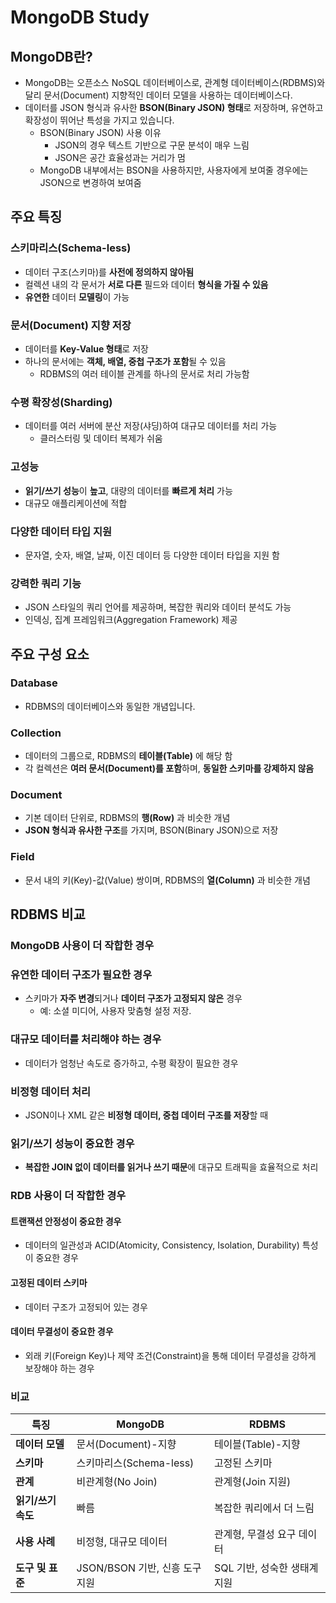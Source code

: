 # MongoDB Study

## MongoDB란?

- MongoDB는 오픈소스 NoSQL 데이터베이스로, 관계형 데이터베이스(RDBMS)와 달리 문서(Document) 지향적인 데이터 모델을 사용하는 데이터베이스다.
- 데이터를 JSON 형식과 유사한 **BSON(Binary JSON) 형태**로 저장하며, 유연하고 확장성이 뛰어난 특성을 가지고 있습니다.
  - BSON(Binary JSON) 사용 이유
    - JSON의 경우 텍스트 기반으로 구문 분석이 매우 느림
    - JSON은 공간 효율성과는 거리가 멈
  - MongoDB 내부에서는 BSON을 사용하지만, 사용자에게 보여줄 경우에는 JSON으로 변경하여 보여줌

## 주요 특징

### 스키마리스(Schema-less)
- 데이터 구조(스키마)를 **사전에 정의하지 않아됨**
- 컬렉션 내의 각 문서가 **서로 다른** 필드와 데이터 **형식을 가질 수 있음**
- **유연한** 데이터 **모델링**이 가능

### 문서(Document) 지향 저장
- 데이터를 **Key-Value 형태**로 저장
- 하나의 문서에는 **객체, 배열, 중첩 구조가 포함**될 수 있음
  - RDBMS의 여러 테이블 관계를 하나의 문서로 처리 가능함

### 수평 확장성(Sharding)
- 데이터를 여러 서버에 분산 저장(샤딩)하여 대규모 데이터를 처리 가능
  - 클러스터링 및 데이터 복제가 쉬움

### 고성능
- **읽기/쓰기 성능**이 **높고**, 대량의 데이터를 **빠르게 처리** 가능
- 대규모 애플리케이션에 적합

### 다양한 데이터 타입 지원
- 문자열, 숫자, 배열, 날짜, 이진 데이터 등 다양한 데이터 타입을 지원 함

### 강력한 쿼리 기능
- JSON 스타일의 쿼리 언어를 제공하며, 복잡한 쿼리와 데이터 분석도 가능
- 인덱싱, 집계 프레임워크(Aggregation Framework) 제공

## 주요 구성 요소

### Database
- RDBMS의 데이터베이스와 동일한 개념입니다.

### Collection
- 데이터의 그룹으로, RDBMS의 **테이블(Table)** 에 해당 함
- 각 컬렉션은 **여러 문서(Document)를 포함**하며, **동일한 스키마를 강제하지 않음**

### Document
- 기본 데이터 단위로, RDBMS의 **행(Row)** 과 비슷한 개념
- **JSON 형식과 유사한 구조**를 가지며, BSON(Binary JSON)으로 저장

### Field
- 문서 내의 키(Key)-값(Value) 쌍이며, RDBMS의 **열(Column)** 과 비슷한 개념

## RDBMS 비교

### MongoDB 사용이 더 작합한 경우

### 유연한 데이터 구조가 필요한 경우
- 스키마가 **자주 변경**되거나 **데이터 구조가 고정되지 않은** 경우
  - 예: 소셜 미디어, 사용자 맞춤형 설정 저장.
### 대규모 데이터를 처리해야 하는 경우
- 데이터가 엄청난 속도로 증가하고, 수평 확장이 필요한 경우
### 비정형 데이터 처리
- JSON이나 XML 같은 **비정형 데이터, 중첩 데이터 구조를 저장**할 때 
### 읽기/쓰기 성능이 중요한 경우
- **복잡한 JOIN 없이 데이터를 읽거나 쓰기 때문**에 대규모 트래픽을 효율적으로 처리

### RDB 사용이 더 작합한 경우

#### 트랜잭션 안정성이 중요한 경우
- 데이터의 일관성과 ACID(Atomicity, Consistency, Isolation, Durability) 특성이 중요한 경우

#### 고정된 데이터 스키마
- 데이터 구조가 고정되어 있는 경우

#### 데이터 무결성이 중요한 경우
- 외래 키(Foreign Key)나 제약 조건(Constraint)을 통해 데이터 무결성을 강하게 보장해야 하는 경우

### 비교

| **특징**            | **MongoDB**                   | **RDBMS**                     |
|---------------------|-------------------------------|--------------------------------|
| **데이터 모델**      | 문서(Document)-지향           | 테이블(Table)-지향            |
| **스키마**          | 스키마리스(Schema-less)        | 고정된 스키마                 |
| **관계**            | 비관계형(No Join)             | 관계형(Join 지원)             |
| **읽기/쓰기 속도**   | 빠름                         | 복잡한 쿼리에서 더 느림       |
| **사용 사례**       | 비정형, 대규모 데이터         | 관계형, 무결성 요구 데이터    |
| **도구 및 표준**    | JSON/BSON 기반, 신흥 도구 지원| SQL 기반, 성숙한 생태계 지원  |
